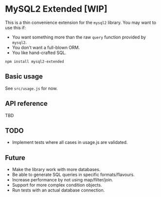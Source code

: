 # MySQL2 Extended [WIP]

This is a thin convenience extension for the `mysql2` library. You may want to
use this if:
- You want something more than the raw `query` function provided by `mysql2`.
- You don't want a full-blown ORM.
- You like hand-crafted SQL.

`npm install mysql2-extended`

## Basic usage

See `src/usage.js` for now.

## API reference

TBD

## TODO
- Implement tests where all cases in usage.js are validated.

## Future

- Make the library work with more databases.
- Be able to generate SQL queries in specific formats/flavours.
- Increase performance by not using map/filter/join.
- Support for more complex condition objects.
- Run tests with an actual database connection.
